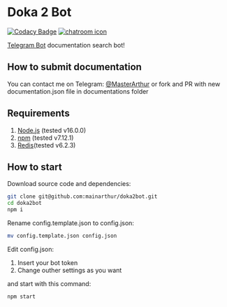 # Doka 2 Bot

[![Codacy Badge](https://api.codacy.com/project/badge/Grade/590a37f2a664482da8998480f630d014)](https://app.codacy.com/gh/mainarthur/doka2bot?utm_source=github.com&utm_medium=referral&utm_content=mainarthur/doka2bot&utm_campaign=Badge_Grade_Settings) [![chatroom icon](https://patrolavia.github.io/telegram-badge/chat.png)](https://t.me/doka2bot)

[Telegram Bot](https://t.me/Doka2Bot) documentation search bot!

## How to submit documentation

You can contact me on Telegram: [@MasterArthur](https://t.me/MasterArthur) or fork and PR with new documentation.json file in documentations folder

## Requirements

1.  [Node.js](https://nodejs.org/en/download/) (tested v16.0.0)
2.  [npm](https://www.npmjs.com) (tested v7.12.1)
3.  [Redis](https://redis.io/)(tested v6.2.3)

## How to start

Download source code and dependencies:

```bash
git clone git@github.com:mainarthur/doka2bot.git
cd doka2bot
npm i
```

Rename config.template.json to config.json:

```bash
mv config.template.json config.json
```

Edit config.json:

1.  Insert your bot token
2.  Change outher settings as you want

and start with this command:

```bash
npm start
```
